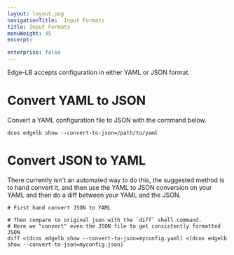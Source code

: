 ```yaml
---
layout: layout.pug
navigationTitle:  Input Formats
title: Input Formats
menuWeight: 45
excerpt:

enterprise: false
---
```


Edge-LB accepts configuration in either YAML or JSON format.

# Convert YAML to JSON

Convert a YAML configuration file to JSON with the command below.

`dcos edgelb show --convert-to-json=/path/to/yaml`

# Convert JSON to YAML

There currently isn't an automated way to do this, the suggested method is to
hand convert it, and then use the YAML to JSON conversion on your YAML and
then do a diff between your YAML and the JSON.

```
# First hand convert JSON to YAML

# Then compare to original json with the `diff` shell command.
# Here we "convert" even the JSON file to get consistently formatted JSON
diff <(dcos edgelb show --convert-to-json=myconfig.yaml) <(dcos edgelb show --convert-to-json=myconfig.json)
```
